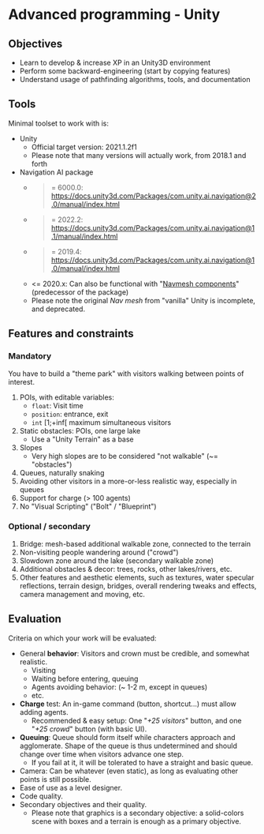 # Advanced programming - Unity

## Objectives
- Learn to develop & increase XP in an Unity3D environment
- Perform some backward-engineering (start by copying features)
- Understand usage of pathfinding algorithms, tools, and documentation

## Tools
Minimal toolset to work with is:
- Unity
	- Official target version: 2021.1.2f1
	- Please note that many versions will actually work, from 2018.1 and forth
- Navigation AI package
	- >= 6000.0: https://docs.unity3d.com/Packages/com.unity.ai.navigation@2.0/manual/index.html
	- >= 2022.2: https://docs.unity3d.com/Packages/com.unity.ai.navigation@1.1/manual/index.html
	- >= 2019.4: https://docs.unity3d.com/Packages/com.unity.ai.navigation@1.0/manual/index.html
	- <= 2020.x: Can also be functional with "[Navmesh components](https://github.com/Unity-Technologies/NavMeshComponents.git)" (predecessor of the package)
	- Please note the original *Nav mesh* from "vanilla" Unity is incomplete, and deprecated.

## Features and constraints

### Mandatory
You have to build a "theme park" with visitors walking between points of interest.
1. POIs, with editable variables:
	- `float`: Visit time
	- `position`: entrance, exit
	- `int` \[1;+inf\[ maximum simultaneous visitors
1. Static obstacles: POIs, one large lake
	- Use a "Unity Terrain" as a base
1. Slopes
	- Very high slopes are to be considered "not walkable" (~= "obstacles")
1. Queues, naturally snaking
1. Avoiding other visitors in a more-or-less realistic way, especially in queues
1. Support for charge (> 100 agents)
1. No "Visual Scripting" ("Bolt" / "Blueprint")

### Optional / secondary
1. Bridge: mesh-based additional walkable zone, connected to the terrain
1. Non-visiting people wandering around ("crowd")
1. Slowdown zone around the lake (secondary walkable zone)
1. Additional obstacles & decor: trees, rocks, other lakes/rivers, etc.
1. Other features and aesthetic elements, such as textures, water specular reflections, terrain design, bridges, overall rendering tweaks and effects, camera management and moving, etc.

## Evaluation
Criteria on which your work will be evaluated:
- General **behavior**: Visitors and crown must be credible, and somewhat realistic.
	- Visiting
	- Waiting before entering, queuing
	- Agents avoiding behavior: (~ 1-2 m, except in queues)
	- etc.
- **Charge** test: An in-game command (button, shortcut...) must allow adding agents.
	- Recommended & easy setup: One "*+25 visitors*" button, and one "*+25 crowd*" button (with basic UI).
- **Queuing**: Queue should form itself while characters approach and agglomerate. Shape of the queue is thus undetermined and should change over time when visitors advance one step.
	- If you fail at it, it will be tolerated to have a straight and basic queue.
- Camera: Can be whatever (even static), as long as evaluating other points is still possible.
- Ease of use as a level designer.
- Code quality.
- Secondary objectives and their quality.
	- Please note that graphics is a secondary objective: a solid-colors scene with boxes and a terrain is enough as a primary objective.

